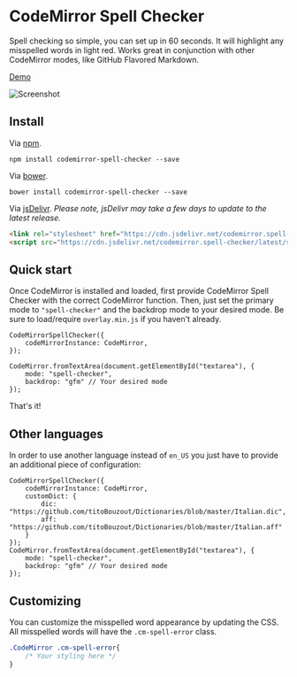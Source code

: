 # CodeMirror Spell Checker
Spell checking so simple, you can set up in 60 seconds. It will highlight any misspelled words in light red. Works great in conjunction with other CodeMirror modes, like GitHub Flavored Markdown.

[Demo](http://nextstepwebs.github.io/codemirror-spell-checker/)

![Screenshot](http://i.imgur.com/7yb5Nne.png)

## Install

Via [npm](https://www.npmjs.com/package/codemirror-spell-checker).
```
npm install codemirror-spell-checker --save
```

Via [bower](https://www.bower.io).
```
bower install codemirror-spell-checker --save
```

Via [jsDelivr](https://www.jsdelivr.com/projects/codemirror.spell-checker). *Please note, jsDelivr may take a few days to update to the latest release.*

```HTML
<link rel="stylesheet" href="https://cdn.jsdelivr.net/codemirror.spell-checker/latest/spell-checker.min.css">
<script src="https://cdn.jsdelivr.net/codemirror.spell-checker/latest/spell-checker.min.js"></script>
```

## Quick start
Once CodeMirror is installed and loaded, first provide CodeMirror Spell Checker with the correct CodeMirror function. Then, just set the primary mode to `"spell-checker"` and the backdrop mode to your desired mode. Be sure to load/require `overlay.min.js` if you haven't already.

```JS
CodeMirrorSpellChecker({
	codeMirrorInstance: CodeMirror,
});

CodeMirror.fromTextArea(document.getElementById("textarea"), {
	mode: "spell-checker",
	backdrop: "gfm" // Your desired mode
});
```

That's it!

## Other languages
In order to use another language instead of `en_US` you just have to provide an additional piece of configuration:

```JS
CodeMirrorSpellChecker({
	codeMirrorInstance: CodeMirror,
	customDict: {
		dic: "https://github.com/titoBouzout/Dictionaries/blob/master/Italian.dic",
		aff: "https://github.com/titoBouzout/Dictionaries/blob/master/Italian.aff"
	}
});
CodeMirror.fromTextArea(document.getElementById("textarea"), {
	mode: "spell-checker",
	backdrop: "gfm" // Your desired mode
});
```

## Customizing
You can customize the misspelled word appearance by updating the CSS. All misspelled words will have the `.cm-spell-error` class.

```CSS
.CodeMirror .cm-spell-error{
	/* Your styling here */
}
```
